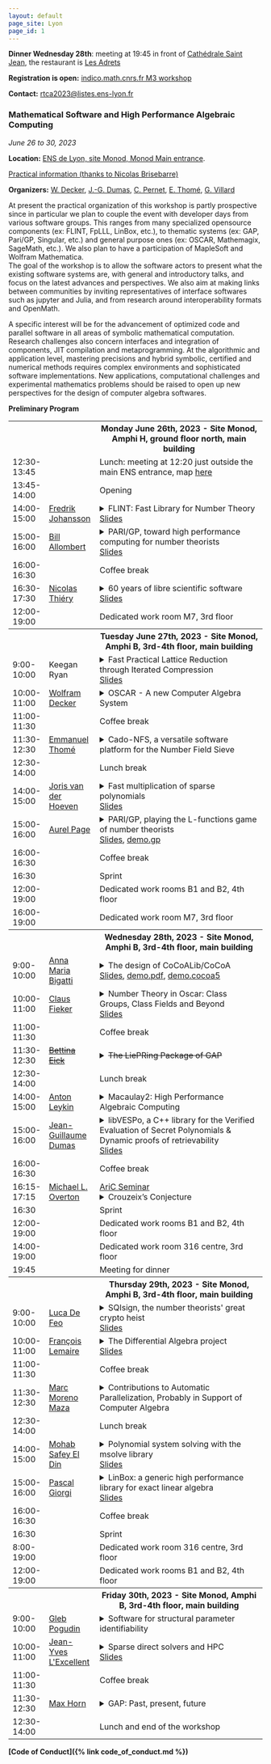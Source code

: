 ```yaml
---
layout: default
page_site: Lyon 
page_id: 1
---
```




**Dinner Wednesday 28th**: meeting at 19:45 in front of [Cathédrale Saint Jean](https://www.google.fr/maps/@45.761049,4.8264555,19z?entry=ttu), the restaurant is   [Les Adrets](http://les-adrets.com)

**Registration is open:** [indico.math.cnrs.fr M3 workshop](https://indico.math.cnrs.fr/event/9802/)

**Contact:** [rtca2023@listes.ens-lyon.fr](mailto:rtca2023@listes.ens-lyon.fr)

### Mathematical Software and High Performance Algebraic Computing

*June 26 to 30, 2023*

**Location:**  [ENS de Lyon, site Monod, Monod Main entrance](http://www.ens-lyon.fr/en/campus-life/campus-tour/maps-directions).

[Practical information (thanks to Nicolas Brisebarre)](https://perso.ens-lyon.fr/nicolas.brisebarre/lyon_hints.html)

**Organizers:**  [W. Decker](https://math.rptu.de/en/wgs/agag/people/head/decker), [J.-G. Dumas](https://ljk.imag.fr/membres/Jean-Guillaume.Dumas), [C. Pernet](https://ljk.imag.fr/membres/Clement.Pernet), [E. Thomé](https://members.loria.fr/EThome), [G. Villard](https://perso.ens-lyon.fr/gilles.villard)

At present the practical organization of this workshop is partly 
prospective since in particular we plan to couple the event with developer days 
from various software groups. This ranges from many specialized opensource components (ex: FLINT, FpLLL, LinBox, etc.), to thematic systems (ex: GAP, Pari/GP, Singular, etc.) and general purpose ones (ex: OSCAR, Mathemagix, SageMath, etc.). We also plan to have a participation of MapleSoft and Wolfram Mathematica.  
The goal of the workshop is to allow the software actors to present what the existing software systems are, with general and introductory talks, and focus on the latest advances and perspectives. 
We also aim at making links between communities by 
inviting representatives of interface softwares such as jupyter and Julia, and from research around interoperability formats and OpenMath.

A specific interest will be for the advancement of optimized code and parallel software in all areas of symbolic mathematical computation. Research challenges also concern interfaces and integration of components, JIT compilation and metaprogramming. At the 
algorithmic and application level, mastering precisions and hybrid symbolic, certified 
and numerical methods requires complex environments and sophisticated software implementations. New applications, computational challenges and experimental mathematics problems should be raised to open up new perspectives for the design of computer algebra softwares. 


**Preliminary Program**



<table>
<tbody>
	<!-----------     MONDAY ---------------------------------------------->
<tr>
      <th style="width:10%"> </th>
      <th style="width:20%" style="text-align: center"> </th>
      <th style="width:70%">Monday June 26th, 2023 -  Site Monod, Amphi H, ground floor north, main building</th>
</tr>
<tr>
    <td> 12:30-13:45</td><td></td><td> Lunch: meeting at 12:20 just outside the main ENS entrance, map <a href="DocM3/maplunch.png">here</a></td>
</tr>
<tr>
    <td> 13:45-14:00</td><td></td><td> Opening </td>
</tr>
<tr>
    <td> 14:00-15:00</td>
    <td><a href="https://fredrikj.net">Fredrik Johansson</a></td>
    <td><details><summary>FLINT: Fast Library for Number Theory</summary>
        <blockquote>FLINT is a C library concerned mainly with efficient arithmetic in basic rings like $\mathbb{Q}[x]$, used in SageMath, Oscar, and elsewhere. We give a brief introduction to FLINT and discuss its current strengths and weaknesses for high performance algebraic computing. We will also present the upcoming FLINT 3.0 release. Notable changes include a new vectorized small-prime FFT, a C implementation of generic rings, and merging with the Arb, Calcium and Antic libraries.
</blockquote>
</details>
<a href="DocM3/Johansson.pdf">Slides</a>
</td>
</tr>
<tr>
    <td> 15:00-16:00 </td>
    <td><a href="https://www.math.u-bordeaux.fr/~ballombe">Bill Allombert</a></td>
    <td><details><summary>PARI/GP, toward high performance computing for number theorists</summary>
        <blockquote>PARI/GP was initiated in 1986 as one of the first computer algebra system
dedicated to number theory, and its goal was to enable mathematicians to use
computers to perform advanced computations.
More recently, we extended PARI/GP to support distributed computing, using either POSIX threads or MPI, for some of the algorithms implemented in PARI/GP
and also for user programs written in the GP script language to allow
mathematicians to take advantage of parallelism without requiring a background
in parallel programming.
We give an overview of the underlying technics, interfaces and algorithms.
</blockquote>
</details>
<a href="DocM3/Allombert.pdf">Slides</a>
</td>
</tr>
<tr>
    <td> 16:00-16:30</td><td></td><td> Coffee break </td>
</tr>
<tr>
    <td> 16:30-17:30</td>
    <td><a href="https://www.lisn.upsaclay.fr/members/thiery-nicolas/">Nicolas Thiéry</a></td>
    <td><details><summary>60 years of libre scientific software</summary>
        <blockquote>For decades, Libre software has had a deep and fruitful relationship
with research, as tool, outcome, or object of study. Painting an
exhaustive landscape in a few tens of minutes will be a task for
historians, especially so since the needs and practices greatly vary
from one field to the other. In this talk, we will simply highlight
some fundamental trends -- typology of software, development and
funding models -- from a personal perspective, with the aim to trigger
experience sharing among participants.
</blockquote>
</details>
<a href="DocM3/Thiery.pdf">Slides</a></td>
</tr>
<tr>
    <td> 12:00-19:00</td><td></td><td> Dedicated work room M7, 3rd floor </td>
</tr>
    <!-----------     TUESDAY  ---------------------------------------------->
<tr>
      <th style="width:10%"> </th>
      <th style="width:20%" style="text-align: center"> </th>
      <th style="width:70%">Tuesday June 27th, 2023 -  Site Monod, Amphi B, 3rd-4th floor, main building</th>
</tr>
<tr>
    <td> 9:00-10:00</td>
    <td>Keegan Ryan</td>
    <td><details><summary>Fast Practical Lattice Reduction through Iterated Compression</summary>
        <blockquote>We introduce a new lattice basis reduction algorithm with approximation guarantees analogous to the LLL algorithm and practical performance that far exceeds the current state of the art. We achieve these results by iteratively applying precision management techniques within a recursive algorithm structure and show the stability of this approach. We analyze the asymptotic behavior of our algorithm, and show that the heuristic running time is $O(n^{\omega}(C+n)^{1+\varepsilon})$ for lattices of dimension $n$, $\omega\in (2,3]$ bounding the cost of size reduction, matrix multiplication, and QR factorization, and $C$ bounding the log of the condition number of the input basis $B$. This yields a running time of $O\left(n^\omega (p + n)^{1 + \varepsilon}\right)$ for precision $p = O(\log \|B\|_{max})$ in common applications. Our algorithm is fully practical, and we have published our implementation. We experimentally validate our heuristic, give extensive benchmarks against numerous classes of cryptographic lattices, and show that our algorithm significantly outperforms existing implementations.
</blockquote>
</details><a href="DocM3/Ryan.pdf">Slides</a> </td>
</tr>
<tr>
    <td> 10:00-11:00</td>
    <td><a href="https://math.rptu.de/en/wgs/agag/people/head/decker">Wolfram Decker</a></td>
    <td><details><summary>OSCAR - A new Computer Algebra System</summary>
        <blockquote>The OSCAR project develops a comprehensive Open Source Computer
Algebra Research system for computations in algebra, geometry, and
number theory, with particular emphasis on supporting complex
computations which require a high level of integration of tools
from different mathematical areas. The project builds on and extends
the four cornerstone systems GAP, Singular, polymake, and Antic,
as well as further libraries and packages, which are combined using
the Julia language. Though still under development, OSCAR is already
usable. In this talk, I will give examples of what is possible right now,
and outline future lines of development.
</blockquote>
</details></td>
</tr>
<tr>
    <td> 11:00-11:30</td><td></td><td> Coffee break </td>
</tr>
<tr>
    <td> 11:30-12:30 </td>
    <td><a href="https://members.loria.fr/EThome/">Emmanuel Thomé</a></td>
    <td><details><summary>Cado-NFS, a versatile software platform for the Number Field Sieve</summary>
        <blockquote>The Cado-NFS software was used in the latest computational records for integer factoring and the computation of discrete logarithms in finite fields. Beyond that, it is also a rather versatile piece of software whose building blocks can be used in many similar computations. This talk will describe both the general context of the Number Field Sieve as well as the specifics of the Cado-NFS implementation, and highlight to which extent it can be used as a research platform for the investigation of variations of this algorithm for other purposes.
</blockquote>
</details></td>
</tr>
<tr>
    <td> 12:30-14:00</td><td></td><td> Lunch break </td>
</tr>
<tr>
    <td> 14:00-15:00</td>
    <td><a href="https://www.texmacs.org/joris/main/joris.html">Joris van der Hoeven</a></td>
    <td><details><summary>Fast multiplication of sparse polynomials</summary>
        <blockquote>We will present a recent algorithm for the efficient multiplication of
sparse multivariate variables and discuss some of the implementation aspects.
</blockquote>
</details><a href="DocM3/vanderHoeven.pdf">Slides</a> </td>
</tr>
<tr>
    <td> 15:00-16:00</td>
    <td><a href="http://www.normalesup.org/~page/index.html">Aurel Page</a></td>
    <td><details><summary>PARI/GP, playing the L-functions game of number theorists</summary>
        <blockquote>There is a popular game among number theorists: to construct certain series
("L-functions") from various objects and to see if they coïncide. This game even
has a fancy name: the "Langlands programme". We will show how to
play this game with PARI/GP, and use it as a pretext to present some recent and
some future features of PARI/GP.
</blockquote>
</details>
<a href="DocM3/Page.pdf">Slides</a>, 
<a href="DocM3/demo.gp.zip">demo.gp</a> 
</td>
</tr>
<tr>
    <td> 16:00-16:30</td><td></td><td> Coffee break </td>
</tr>
<tr>
    <td> 16:30</td><td></td><td> Sprint </td>
</tr>
<tr>
    <td> 12:00-19:00</td><td></td><td> Dedicated work rooms B1 and B2, 4th floor </td>
</tr>
<tr>
    <td> 16:00-19:00</td><td></td><td> Dedicated work room M7, 3rd floor </td>
</tr>
    <!-----------     WEDNESDAY ---------------------------------------------->
<tr>
      <th style="width:10%"> </th>
      <th style="width:20%" style="text-align: center"> </th>
      <th style="width:70%">Wednesday 28th, 2023 -  Site Monod, Amphi B, 3rd-4th floor, main building</th>
</tr>
<tr>
    <td> 9:00-10:00 </td>
    <td><a href="https://www.dima.unige.it/~bigatti/">Anna Maria Bigatti</a></td>
    <td><details><summary>The design of CoCoALib/CoCoA</summary>
        <blockquote>First released in 1988, CoCoA is a special-purpose system for doing Computations in Commutative Algebra. It is freely available under GPL, and offers CoCoALib, the C++ library, which is the mathematical heart; a computation server; and CoCoA-5, the interactive system.<br>

CoCoA is optimized for working with multivariate polynomials, their ideals and modules, and operations on these objects. Other special strengths of CoCoA include polynomial factorization, exact linear algebra, Hilbert functions, zero-dimensional schemes, and toric ideals. CoCoALib also offers some facilities for exploring the world of approximate algebra (real roots of polynomials, twin-float arithmetic, approximate border bases, ..).<br>

CoCoA-5 provides its own programming language which places great emphasis on being easy and natural to use (dynamically typed) for mathematicians. It can also be used as an interactive interface for other libraries (includes libnormaliz, Frobby, MathSAT, ..).<br>

CoCoALib was designed to be an open source library: we focus on clear and comprehensible code, also providing quite good run-time performance. The inheritance mechanism of C++ plays a crucial role, especially in the challenge of reconciling the traditionally conflicting goals of mathematical abstraction and efficiency.
</blockquote>
</details><a href="DocM3/Bigatti.pdf">Slides</a>, <a href="DocM3/cocoa5.pdf">demo.pdf</a>,
<a href="DocM3/cocoa5.zip">demo.cocoa5</a> 
</td>
</tr>
<tr>
    <td> 10:00-11:00 </td>
    <td><a href="https://math.rptu.de/ags/agag/personen/leitung/fieker">Claus Fieker</a></td>
     <td><details><summary>Number Theory in Oscar: Class Groups, Class Fields and Beyond</summary>
        <blockquote>In this talk, I'll introduce the number theory module of Oscar, starting
from the basics like number fields, ring of integers and ideals to
class groups, class fields, Galois theory and Galois cohomology.
</blockquote>
</details><a href="DocM3/Fieker.pdf">Slides</a></td>
</tr>

<tr>
    <td> 11:00-11:30</td><td></td><td> Coffee break </td>
</tr>
<tr>
    <td> 11:30-12:30 </td>
    <td><a href="http://www.iaa.tu-bs.de/beick/"><del>Bettina Eick</del></a></td>
    <td><details><summary><del>The LiePRing Package of GAP</del></summary>
        <blockquote>The LiePRing Package of GAP gives access to the classification
by O'Brien and Vaughan-Lee (2005) of p-groups and nilpotent Lie rings of
order dividing $p^7$ for all primes $p>5$. More precisely, 
		it contains parametrised
presentations for the considered Lie rings, it provides some methods to
compute with these Lie rings and it gives access to an implementation by
de Graaf of the Lazard correspondence that determines the associated
p-group for a Lie ring in the database. The talk gives an overview on all
of this and exhibits some open problems and desiderata.
</blockquote>
</details></td>
</tr>
<tr>
    <td> 12:30-14:00</td><td></td><td> Lunch break </td>
</tr>

<tr>
    <td> 14:00-15:00 </td>
    <td><a href="https://antonleykin.math.gatech.edu">Anton Leykin</a></td>
    <td><details><summary>Macaulay2: High Performance Algebraic Computing</summary>
        <blockquote>The computer algebra system Macaulay2 (M2) was initially designed to appeal to commutative algebraists and algebraic geometers. In its more than 30 years of existence M2 attracted mathematicians and computer scientists coming from many neighboring areas. Many of them have appetite for resource-intensive casework of various kinds: one typical use case for M2 is to search for examples or counterexamples over large families of mathematical objects.<br>

Among many developments in the recent years, the support for parallel computation has been introduced both in the kernel of M2 and in the top-level interpreted language. We will showcase several examples and discuss the M2 future regarding distributed and high-performance computing.
</blockquote>
</details></td>
</tr>
<tr>
    <td> 15:00-16:00 </td>
    <td><a href="https://membres-ljk.imag.fr/Jean-Guillaume.Dumas/">Jean-Guillaume Dumas</a></td>
    <td><details><summary>libVESPo, a C++ library for the Verified Evaluation of Secret Polynomials & Dynamic proofs of retrievability</summary>
        <blockquote>
          Proofs of Retrievability are protocols which allow a Client to store data remotely and to efficiently ensure, via audits, that the entirety of that data is still intact. Dynamic Proofs of Retrievability (DPoR) also support efficient retrieval and update of any small portion of the data.
We propose a novel protocol for arbitrary outsourced data storage that achieves both low remote storage size and audit complexity.
A key ingredient, that can be also of intrinsic interest, reduces to efficiently evaluating a secret polynomial at given public points, when the (encrypted) polynomial is stored on an untrusted Server.

The Server performs the evaluations and also returns associated certificates. A Client can check that the evaluations are correct using the certificates and some pre-computed keys, more efficiently than re-evaluating the polynomial.
Our protocols support two important features: the polynomial itself can be encrypted on the Server, and it can be dynamically updated by changing individual coefficients cheaply without redoing the entire setup.

We present in this talk some implementations of these methods, using linearly homomorphic encryption and pairings, and show good performance for polynomial evaluations with millions of coefficients, and efficient distant (e.g. transatlantic) DPoR with terabytes of data.      
</blockquote>
</details><a href="DocM3/Dumas.pdf">Slides</a></td>
</tr>
<tr>
    <td> 16:00-16:30</td><td></td><td> Coffee break </td>
</tr>
<tr>
    <td> 16:15-17:15 </td>
    <td><a href="https://cs.nyu.edu/~overton">Michael L. Overton</a></td>
    <td><a href="http://www.ens-lyon.fr/LIP/AriC/seminar">AriC Seminar</a>
        <details><summary>Crouzeix’s Conjecture</summary>
        <blockquote>
             Crouzeix&#8217;s conjecture is among the most intriguing developments in matrix theory in recent years. Made in 2004 by Michel Crouzeix, it postulates that, for any polynomial \(p\) and any matrix 
                                            <i>A</i>
                                            , \(\|p(A)\| \le 2 \max\{|p(z)|: z \in W(A)\}\), where the norm is the 2-norm and \( W(A) \) is the field of values (numerical range) of \(A\), that is the set of points attained by \( v^*Av \) for some
                                            vector \(v\) of unit length.  Crouzeix proved in 2007 that the inequality above holds if \(2\) is replaced by \(11.08\), and in 2016 this was greatly improved by Palencia,
                                            replacing \( 2 \) by \( 1+\sqrt{2} \).  Furthermore, it is known that the conjecture holds in a number of special cases.  We use nonsmooth optimization to investigate 
                                            the conjecture numerically by locally minimizing the &#8220;Crouzeix ratio&#8221;, defined as the quotient with numerator the right-hand side and denominator the left-hand side of the conjectured inequality. We use Chebfun to compute the boundary of the fields of values and BFGS for the optimization, computing the Crouzeix ratio at billions of data points.
                                            We also present local nonsmooth variational analysis of the 
                                            Crouzeix ratio at conjectured global minimizers.  All our results strongly support the truth of Crouzeix&#8217;s conjecture.
</blockquote>
</details></td>
</tr>
<tr>
    <td> 16:30</td><td></td><td> Sprint </td>
</tr>
<tr>
    <td> 12:00-19:00</td><td></td><td> Dedicated work rooms B1 and B2, 4th floor </td>
</tr>
<tr>
    <td> 14:00-19:00</td><td></td><td> Dedicated work room 316 centre, 3rd floor </td>
</tr>
<tr>
    <td> 19:45</td><td></td><td> Meeting for dinner </td>
</tr>
    <!-----------     THURSDAY  ---------------------------------------------->
<tr>
      <th style="width:10%"> </th>
      <th style="width:20%" style="text-align: center"> </th>
      <th style="width:70%">Thursday 29th, 2023 -  Site Monod, Amphi B, 3rd-4th floor, main building</th>
</tr>
<tr>
    <td> 9:00-10:00 </td>
    <td><a href="https://defeo.lu">Luca De Feo</a></td>
    <td><details><summary>SQIsign, the number theorists' great crypto heist</summary>
        <blockquote>
Since forcing everyone to switch to elliptic curve cryptography, computational number theorists have spun out of control and now feel entitled to dump their crazy sh..eaves on the world.<br>

It started with the Supersingular Isogeny Diffie-Hellman key exchange (SIDH/SIKE), a monstrosity birthed from the minds of two deranged mathematicians in UWaterloo. With a laughable pretense of post-quantum security, they tried to compel engineers all over the world to learn about isogenies of elliptic curves over finite fields and walks in Ramanujan graphs. Luckily, after 10 years of toil, their foolish plan was foiled last summer... by more number theorists using even crazier tools!<br>

You would think people had learned their lesson and stopped listening to these mad wannabe cryptographers, right? Wrong! They're coming back, with a new end-of-the-world device named SQIsign. They blabber about an esoteric connection they call "The Deuring Correspondence", some sort bridge between supersingular isogenies and ideals of maximal orders of quaternion algebras. They want you to believe your smartwatch will be running their amateurish 55Klocs C code in a few years from now. And who's to stop them? No one! They get even invited to YOUR conference!<br>

In this talk I will reveal leaked documents exposing their evil conspiracy. I will guide you through the incomprehensible intricacies of the Deuring correspondence and its dark ritual named KLPT. I will describe the challenges one has to face to put into code these madmen and women's hallucinated plan that no God-fearing computer algebra system would ever dare implement. These crooks must be stopped, and we need your help!


</blockquote>
</details>
<a href="DocM3/DeFeo.pdf">Slides</a>
</td>
</tr>
<tr>
    <td> 10:00-11:00 </td>
    <td><a href="https://www.fil.univ-lille.fr/~lemairef/homepage/index.php">François Lemaire</a></td>
    <td><details><summary>The Differential Algebra project</summary>
        <blockquote>The DifferentialAlgebra project, lead by François Boulier, aims at
providing BLAD, a C library dedicated to Ritt and Kolchin differential
algebra, and BMI, a library providing interface packages for various
scientific computing software such as Maple, Sagemath, Python / Sympy...

Recent functionalities will be presented through several applications
of differential algebra technics (quasi-equilibrium approximation,
fraction decoupling, ...).

URL: <a href="https://codeberg.org/francois.boulier/DifferentialAlgebra">https://codeberg.org/francois.boulier/DifferentialAlgebra</a>

</blockquote>
</details><a href="DocM3/Lemaire.pdf">Slides</a></td>
</tr>
<tr>
    <td> 11:00-11:30</td><td></td><td> Coffee break </td>
</tr>
<tr>
    <td> 11:30-12:30 </td>
    <td><a href="https://www.csd.uwo.ca/~mmorenom/homepage-moreno.html">Marc Moreno Maza</a></td>
    <td><details><summary>Contributions to Automatic Parallelization, Probably in
Support of Computer Algebra</summary>
        <blockquote>
                Parallelization usually refers to the activity of the programmer who
is applying the fork-join pattern to divide-and-conquer algorithms, or
who is turning a for into parallel-for.  In contrast, automatic
parallelization usually refers to the techniques that an optimizing
compiler implements for exposing parallelism (dependence analysis,
tiling, loop transformations, etc.), scheduling tasks (load balancing,
reducing parallelism overheads, etc.)  and generating parallel code
(allocating resources, in particular memory).<br>

In this talk, we discuss three techniques for automatic
parallelization, which could apply to algorithms in computer
algebra. The first one extends the scope of the polyhedral model to
detect and exploit pipeline parallelism; we report on its
implementation in LLVM/Polly.  The second one optimizes the use of the
memory hierarchy for OpenMP programs offloading computations on GPUs;
we report on its implementation in LLVM.  The third one determines
dynamically the launch parameters for CUDA kernels (programs) so as to
optimize performance; also implemented in LLVM.
</blockquote>
</details></td>
</tr>
<tr>
    <td> 12:30-14:00</td><td></td><td> Lunch break </td>
</tr>

<tr>
    <td> 14:00-15:00 </td>
    <td><a href="https://www-polsys.lip6.fr/~safey/">Mohab Safey El Din</a></td>
    <td><details><summary>Polynomial system solving with the msolve library</summary>
        <blockquote>
                Solving multivariate polynomial systems arises in a wide range of areas in
information theory (e.g. cryptography, error-correcting codes) to engineering
sciences (e.g. robotics, biology). The msolve library is a C library which
provides implementations of a number of algorithms based on Gröbner bases
computations for its algebraic component and bisection algorithms for real root
isolation. We will present its design, its current capabilities and discuss
further developments.<br>

Joint work with J. Berthomieu, C. Eder and V. Neiger
</blockquote>
</details><a href="DocM3/SafeyElDin.pdf">Slides</a></td>
</tr>
<tr>
    <td> 15:00-16:00 </td>
    <td><a href="https://www.lirmm.fr/~giorgi/">Pascal Giorgi</a></td>
    <td><details><summary>LinBox: a generic high performance library for exact linear algebra</summary>
        <blockquote>
                Linear algebra is an important tool in nowadays mathematical computations that are supported by many general purpose
 software: Maple, Mathematica, Sagemath, Pari/GP, etc. The LinBox project, initiated in the late '90s, aims to provide
 efficient tools for exact linear algebra computations, notably over finite fields, integers, rational numbers or
 polynomials. The project develops three libraries to support this goal: Givaro, FFLAS-FFPACK and LinBox. In this talk,
 we will provide a general presentation of these libraries to emphasize what a user could expect from them and which
 design evolution was necessary to obtain efficient generic codes. We will also discuss some of the algorithmic
 reductions that have deeply contributed to provide high performance libraries in practice.
</blockquote>
</details><a href="DocM3/Giorgi.pdf">Slides</a></td>
</tr>
<tr>
    <td> 16:00-16:30</td><td></td><td> Coffee break </td>
</tr>
<tr>
    <td> 16:30</td><td></td><td> Sprint </td>
</tr>
<tr>
    <td> 8:00-19:00</td><td></td><td> Dedicated work room 316 centre, 3rd floor </td>
</tr>
<tr>
    <td> 12:00-19:00</td><td></td><td> Dedicated work rooms B1 and B2, 4th floor </td>
</tr>
    <!-----------     FRIDAY ---------------------------------------------->
<tr>
      <th style="width:10%"> </th>
      <th style="width:20%" style="text-align: center"> </th>
      <th style="width:70%">Friday 30th, 2023 -  Site Monod, Amphi B, 3rd-4th floor, main building</th>
</tr>
<tr>
    <td> 9:00-10:00 </td>
    <td><a href="http://www.lix.polytechnique.fr/Labo/Gleb.POGUDIN/">Gleb Pogudin</a></td>
    <td><details><summary>Software for structural parameter identifiability</summary>
        <blockquote>
                In a parametric ODE model, a parameter is called structurally identifiable if its value can be uniquely determined from the input-output data, assuming the absence of noise and sufficiently exciting inputs. This identifiability property is a natural prerequisite for practical parameter estimation, and, therefore, it is an important step in the experimental design process. The problem of assessing identifiability has been studied since the 70-s and several approaches, all relying at least partially on computer algebra, have been proposed. At the moment there are at least a dozen software tools to assess different types of structural identifiability. I will talk about three of them in the development of which I have been involved: SIAN written in Maple, web-based Structural Identifiability Analyzer, and StructuralIdentifiability.jl. I will describe the algorithms and design decisions behind these tools, current challenges and future plans, and some experience of interactions with the end users who are typically far outside of the computer algebra community.
</blockquote>
</details></td>
</tr>
<tr>
    <td> 10:00-11:00 </td>
    <td><a href="http://perso.ens-lyon.fr/jean-yves.l.excellent/">Jean-Yves L'Excellent</a></td>
    <td><details><summary>Sparse direct solvers and HPC</summary>
        <blockquote>The solution of sparse systems of linear equations is a key computational kernel in scientific
   computing. It often represents the most time, memory and energy consuming part of the whole
   numerical simulation process. Therefore, it is critical to design efficient sparse solvers.

   In this talk, we focus on sparse direct solvers, which are well-known for their numerical
   robustness and accuracy. We present recent key features of sparse direct solvers that enable
   to efficiently solve large real and complex systems, and that have led to a strong gain of
   interest of these methods in many applications. We also illustrate how today challenges
   related to heterogeneity of computers, energy control, mixed-precision arithmetics, new models
   and applications, motivate new research in the field of sparse direct solvers. We finally
   mention how the sparse direct solver MUMPS is supported by research and industrial collaborations.
</blockquote>
</details><a href="DocM3/LExcellent.pdf">Slides</a></td>
</tr>

<tr>
    <td> 11:00-11:30</td><td></td><td> Coffee break </td>
</tr>
<tr>
    <td> 11:30-12:30 </td>
    <td><a href="https://www.quendi.de/en/math.html">Max Horn</a></td>
    <td><details><summary>GAP: Past, present, future</summary>
        <blockquote>GAP is an open source computer algebra system with a focus on discrete algebra, specifically group theory and combinatorics, with its own high-level programming language. It was initiated in 1985 in Aachen, and has received many contributions from around the globe over the years. Most recently its development is being coordinated from Kaiserslautern, in close collaboration with the OSCAR project, of which it is an integral part.

Keeping a research software project alive and relevant is a serious challenge. We will discuss some aspects of what makes and breaks this. A possible way forward for GAP is sketched that involves basing its core on Julia, via the standalone bidirectional GAP-Julia bridge developed in OSCAR. As a demonstration we will explain how we adapted theGAP package "Alnuth" to use OSCAR's number theory capabilities.
</blockquote>
</details></td>
</tr>
<tr>
    <td> 12:30-14:00</td><td></td><td> Lunch and end of the workshop</td>
</tr>
</tbody>
</table>


**[Code of Conduct]({% link code_of_conduct.md %})**



